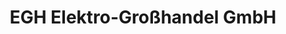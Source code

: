 ---
title: "EGH Elektro-Großhandel GmbH"
url: /dresden/egh-elektro-grosshandel-gmbh/
shop: Großhandel
---